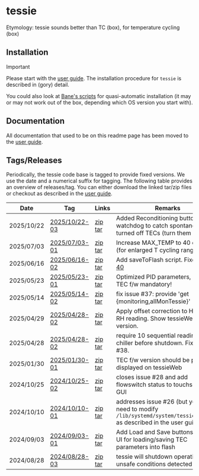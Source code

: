 # tessie

Etymology: tessie sounds better than TC (box), for temperature cycling (box)

## Installation
>[!IMPORTANT]
>Please start with the [user guide](https://github.com/ursl/tessie/blob/master/main.pdf).
>The installation procedure for `tessie` is described in (gory) detail.

You could also look at [Bane's scripts](https://github.com/BranislavRistic/tessie/tree/dev) for quasi-automatic installation (it may or may not work out of the box, depending which OS version you start with).

## Documentation
All documentation that used to be on this readme page has been moved to the [user guide](https://github.com/ursl/tessie/blob/master/main.pdf).

## Tags/Releases
Periodically, the tessie code base is tagged to provide fixed versions. We use the date and a numerical suffix for tagging. The following table provides an overview of releases/tag. You can either download the linked tar/zip files or checkout as described in the [user guide](https://github.com/ursl/tessie/blob/master/main.pdf).



|Date   | Tag  | Links   | Remarks   |
| ----- | ----------- | ----- | ---- |
| 2025/10/22 | [2025/10/22-03](https://github.com/ursl/tessie/releases/tag/2025%2F10%2F22-03) &nbsp; &nbsp; &nbsp; &nbsp; &nbsp; &nbsp;  | [zip](https://github.com/ursl/tessie/archive/refs/tags/2025/10/22-03.zip) [tar](https://github.com/ursl/tessie/archive/refs/tags/2025/10/22-03.tar.gz) | Added Reconditioning buttons and watchdog to catch spontaneously turned off TECs (turn them on again) |
| 2025/07/03 | [2025/07/03-01](https://github.com/ursl/tessie/releases/tag/2025%2F07%2F03-01) &nbsp; &nbsp; &nbsp; &nbsp; &nbsp; &nbsp;  | [zip](https://github.com/ursl/tessie/archive/refs/tags/2025/07/03-01.zip) [tar](https://github.com/ursl/tessie/archive/refs/tags/2025/07/03-01.tar.gz) | Increase MAX_TEMP to 40 deg C (for enlarged T cycling range)  |
| 2025/06/16 | [2025/06/16-02](https://github.com/ursl/tessie/releases/tag/2025%2F06%2F16-02) &nbsp; &nbsp; &nbsp; &nbsp; &nbsp; &nbsp;  | [zip](https://github.com/ursl/tessie/archive/refs/tags/2025/06/16-02.zip) [tar](https://github.com/ursl/tessie/archive/refs/tags/2025/06/16-02.tar.gz) | Add saveToFlash script. Fixes [issue 40](https://github.com/ursl/tessie/issues/40) |
| 2025/05/23 | [2025/05/23-01](https://github.com/ursl/tessie/releases/tag/2025%2F05%2F23-01) &nbsp; &nbsp; &nbsp; &nbsp; &nbsp; &nbsp;  | [zip](https://github.com/ursl/tessie/archive/refs/tags/2025/05/23-01.zip) [tar](https://github.com/ursl/tessie/archive/refs/tags/2025/05/23-01.tar.gz) | Optimized PID parameters, minimum TEC f/w mandatory! |
| 2025/05/14 | [2025/05/14-02](https://github.com/ursl/tessie/releases/tag/2025%2F05%2F14-02) &nbsp; &nbsp; &nbsp; &nbsp; &nbsp; &nbsp;  | [zip](https://github.com/ursl/tessie/archive/refs/tags/2025/05/14-02.zip) [tar](https://github.com/ursl/tessie/archive/refs/tags/2025/05/14-02.tar.gz) | fix issue #37: provide 'get {monitoring,allMonTessie}' |
| 2025/04/29 | [2025/04/28-02](https://github.com/ursl/tessie/releases/tag/2025%2F04%2F29-01) &nbsp; &nbsp; &nbsp; &nbsp; &nbsp; &nbsp;  | [zip](https://github.com/ursl/tessie/archive/refs/tags/2025/04/29-01.zip) [tar](https://github.com/ursl/tessie/archive/refs/tags/2025/04/29-01.tar.gz) | Apply offset correction to HYT-223 RH reading. Show tessieWeb version. |
| 2025/04/28 | [2025/04/28-02](https://github.com/ursl/tessie/releases/tag/2025%2F04%2F28-02) &nbsp; &nbsp; &nbsp; &nbsp; &nbsp; &nbsp;  | [zip](https://github.com/ursl/tessie/archive/refs/tags/2025/04/28-02.zip) [tar](https://github.com/ursl/tessie/archive/refs/tags/2025/04/28-02.tar.gz) | require 10 sequential readings of chiller before shutdown. Fix to issue #38. |
| 2025/01/30 | [2025/01/30-01](https://github.com/ursl/tessie/releases/tag/2025%2F01%2F30-01) &nbsp; &nbsp; &nbsp; &nbsp; &nbsp; &nbsp;  | [zip](https://github.com/ursl/tessie/archive/refs/tags/2025/01/30-01.zip) [tar](https://github.com/ursl/tessie/archive/refs/tags/2025/01/30-01.tar.gz) | TEC f/w version should be properly displayed on tessieWeb |
| 2024/10/25 | [2024/10/25-02](https://github.com/ursl/tessie/releases/tag/2024%2F10%2F25-02) &nbsp; &nbsp; &nbsp; &nbsp; &nbsp; &nbsp;  | [zip](https://github.com/ursl/tessie/archive/refs/tags/2024/10/25-02.zip) [tar](https://github.com/ursl/tessie/archive/refs/tags/2024/10/25-02.tar.gz) | closes issue #28 and add flowswitch status to touchscreen GUI |
| 2024/10/10 | [2024/10/10-01](https://github.com/ursl/tessie/releases/tag/2024%2F10%2F10-01)  | [zip](https://github.com/ursl/tessie/archive/refs/tags/2024/10/10-01.zip) [tar](https://github.com/ursl/tessie/archive/refs/tags/2024/10/10-01.tar.gz) | addresses issue #26 (but you also need to modify `/lib/systemd/system/tessie.service` as described in the user guide) |
|2024/09/03 |  [2024/09/03-01](https://github.com/ursl/tessie/releases/tag/2024%2F09%2F03-01)  | [zip](https://github.com/ursl/tessie/archive/refs/tags/2024/09/03-01.zip) [tar](https://github.com/ursl/tessie/archive/refs/tags/2024/09/03-01.tar.gz) | Add Load and Save buttons to web UI for loading/saving TEC parameters into flash  |
|2024/08/28 |  [2024/08/28-03](https://github.com/ursl/tessie/releases/tag/2024%2F08%2F28-03)   | [zip](https://github.com/ursl/tessie/archive/refs/tags/2024/08/28-03.zip) [tar](https://github.com/ursl/tessie/archive/refs/tags/2024/08/28-03.tar.gz) | tessie will shutdown operations if unsafe conditions detected  |
